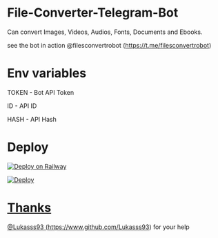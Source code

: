 # File-Converter-Telegram-Bot

Can convert Images, Videos, Audios, Fonts, Documents and Ebooks.

see the bot in action @filesconvertrobot (https://t.me/filesconvertrobot)

# Env variables

TOKEN - Bot API Token

ID - API ID

HASH - API Hash

# Deploy

[![Deploy on Railway](https://railway.app/button.svg)](https://railway.app/new/template/p9CtdU?referralCode=_4oAwx)

<a href="https://heroku.com/deploy?template=https://github.com/bipinkrish/file-converter-telegram-bot& env[SLACK_SUBDOMAIN]=testdomain">
  <img src="https://www.herokucdn.com/deploy/button.svg" alt="Deploy">

# Thanks
  @Lukasss93 (https://www.github.com/Lukasss93) for your help
